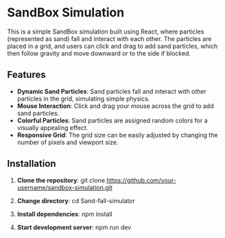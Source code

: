 # SandBox Simulation

This is a simple SandBox simulation built using React, where particles (represented as sand) fall and interact with each other. The particles are placed in a grid, and users can click and drag to add sand particles, which then follow gravity and move downward or to the side if blocked.

## Features

- **Dynamic Sand Particles**: Sand particles fall and interact with other particles in the grid, simulating simple physics.
- **Mouse Interaction**: Click and drag your mouse across the grid to add sand particles.
- **Colorful Particles**: Sand particles are assigned random colors for a visually appealing effect.
- **Responsive Grid**: The grid size can be easily adjusted by changing the number of pixels and viewport size.

## Installation

1. **Clone the repository**:
   git clone https://github.com/your-username/sandbox-simulation.git

2. **Change directory**:
     cd Sand-fall-simulator
3. **Install dependencies**:
     npm install
4. **Start development server**:
     npm run dev
